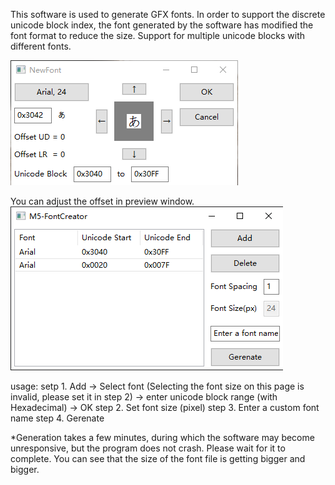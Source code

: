 This software is used to generate GFX fonts.
In order to support the discrete unicode block index, the font generated by the software has modified the font format to reduce the size.
Support for multiple unicode blocks with different fonts.

![software window](https://github.com/m5stack/FontCreator/blob/master/assets/main.png)

You can adjust the offset in preview window.
![new font window](https://github.com/m5stack/FontCreator/blob/master/assets/newfont.png)

usage:
setp 1. Add -> Select font (Selecting the font size on this page is invalid, please set it in step 2) -> enter unicode block range (with Hexadecimal) -> OK
step 2. Set font size (pixel)
step 3. Enter a custom font name
step 4. Gerenate

*Generation takes a few minutes, during which the software may become unresponsive, but the program does not crash. Please wait for it to complete. You can see that the size of the font file is getting bigger and bigger.

